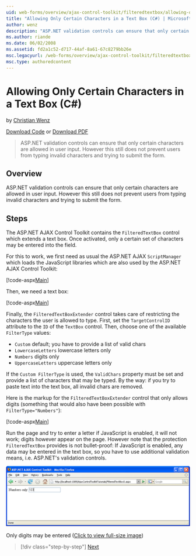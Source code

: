 ```yaml
---
uid: web-forms/overview/ajax-control-toolkit/filteredtextbox/allowing-only-certain-characters-in-a-text-box-cs
title: "Allowing Only Certain Characters in a Text Box (C#) | Microsoft Docs"
author: wenz
description: "ASP.NET validation controls can ensure that only certain characters are allowed in user input. However this still does not prevent users from typing invalid..."
ms.author: riande
ms.date: 06/02/2008
ms.assetid: fd2a1c52-d717-44af-8a61-67c8279bb26e
msc.legacyurl: /web-forms/overview/ajax-control-toolkit/filteredtextbox/allowing-only-certain-characters-in-a-text-box-cs
msc.type: authoredcontent
---
```

Allowing Only Certain Characters in a Text Box (C#)
====================
by [Christian Wenz](https://github.com/wenz)

[Download Code](http://download.microsoft.com/download/4/c/2/4c2def7a-0d23-4055-91f9-1f18504167d7/FilteredTextBox0.cs.zip) or [Download PDF](http://download.microsoft.com/download/b/6/a/b6ae89ee-df69-4c87-9bfb-ad1eb2b23373/filteredtextbox0CS.pdf)

> ASP.NET validation controls can ensure that only certain characters are allowed in user input. However this still does not prevent users from typing invalid characters and trying to submit the form.


## Overview

ASP.NET validation controls can ensure that only certain characters are allowed in user input. However this still does not prevent users from typing invalid characters and trying to submit the form.

## Steps

The ASP.NET AJAX Control Toolkit contains the `FilteredTextBox` control which extends a text box. Once activated, only a certain set of characters may be entered into the field.

For this to work, we first need as usual the ASP.NET AJAX `ScriptManager` which loads the JavaScript libraries which are also used by the ASP.NET AJAX Control Toolkit:

[!code-aspx[Main](allowing-only-certain-characters-in-a-text-box-cs/samples/sample1.aspx)]

Then, we need a text box:

[!code-aspx[Main](allowing-only-certain-characters-in-a-text-box-cs/samples/sample2.aspx)]

Finally, the `FilteredTextBoxExtender` control takes care of restricting the characters the user is allowed to type. First, set the `TargetControlID` attribute to the `ID` of the `TextBox` control. Then, choose one of the available `FilterType` values:

- `Custom` default; you have to provide a list of valid chars
- `LowercaseLetters` lowercase letters only
- `Numbers` digits only
- `UppercaseLetters` uppercase letters only

If the `Custom FilterType` is used, the `ValidChars` property must be set and provide a list of characters that may be typed. By the way: if you try to paste text into the text box, all invalid chars are removed.

Here is the markup for the `FilteredTextBoxExtender` control that only allows digits (something that would also have been possible with `FilterType="Numbers"`):

[!code-aspx[Main](allowing-only-certain-characters-in-a-text-box-cs/samples/sample3.aspx)]

Run the page and try to enter a letter if JavaScript is enabled, it will not work; digits however appear on the page. However note that the protection `FilteredTextBox` provides is not bullet-proof: If JavaScript is enabled, any data may be entered in the text box, so you have to use additional validation means, i.e. ASP.NET's validation controls.


[![Only digits may be entered](allowing-only-certain-characters-in-a-text-box-cs/_static/image2.png)](allowing-only-certain-characters-in-a-text-box-cs/_static/image1.png)

Only digits may be entered ([Click to view full-size image](allowing-only-certain-characters-in-a-text-box-cs/_static/image3.png))

> [!div class="step-by-step"]
> [Next](allowing-only-certain-characters-in-a-text-box-vb.md)

